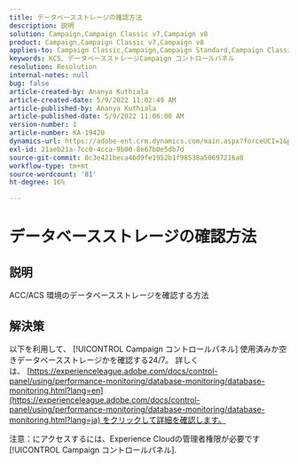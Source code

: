 ```yaml
---
title: データベースストレージの確認方法
description: 説明
solution: Campaign,Campaign Classic v7,Campaign v8
product: Campaign,Campaign Classic v7,Campaign v8
applies-to: Campaign Classic,Campaign,Campaign Standard,Campaign Classic v7,Campaign v8
keywords: KCS、データベースストレージCampaign コントロールパネル
resolution: Resolution
internal-notes: null
bug: false
article-created-by: Ananya Kuthiala
article-created-date: 5/9/2022 11:02:49 AM
article-published-by: Ananya Kuthiala
article-published-date: 5/9/2022 11:06:00 AM
version-number: 1
article-number: KA-19420
dynamics-url: https://adobe-ent.crm.dynamics.com/main.aspx?forceUCI=1&pagetype=entityrecord&etn=knowledgearticle&id=c733588c-87cf-ec11-a7b5-0022480a8e40
exl-id: 21aeb21a-7cc0-4cca-9b00-8e67b0e5db7d
source-git-commit: 0c3e421beca46d9fe1952b1f98538a50697216a0
workflow-type: tm+mt
source-wordcount: '81'
ht-degree: 16%

---
```


# データベースストレージの確認方法

## 説明

ACC/ACS 環境のデータベースストレージを確認する方法

## 解決策


以下を利用して、 [!UICONTROL Campaign コントロールパネル] 使用済みか空きデータベースストレージかを確認する24/7。 詳しくは、 [https://experienceleague.adobe.com/docs/control-panel/using/performance-monitoring/database-monitoring/database-monitoring.html?lang=en](https://experienceleague.adobe.com/docs/control-panel/using/performance-monitoring/database-monitoring/database-monitoring.html?lang=ja) をクリックして詳細を確認します。



注意：にアクセスするには、Experience Cloudの管理者権限が必要です [!UICONTROL Campaign コントロールパネル].
